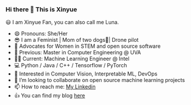 ### Hi there 👋 This is Xinyue

<!--
**Luna-Xinyue/Luna-Xinyue** is a ✨ _special_ ✨ repository because its `README.md` (this file) appears on your GitHub profile.

Here are some ideas to get you started:

- 🔭 I’m currently working on ...
- 🌱 I’m currently learning ...
- 👯 I’m looking to collaborate on ...
- 🤔 I’m looking for help with ...
- 💬 Ask me about ...
- 📫 How to reach me: ...
- 😄 Pronouns: ...
- ⚡ Fun fact: ...
Interesting
[![trophy](https://github-profile-trophy.vercel.app/?username=Luna-Xinyue&column=7)](https://github.com/Luna-Xinyue)

[![Luna-Xinyue's github stats](https://github-readme-stats.vercel.app/api?username=Luna-Xinyue&show_icons=true)](https://github.com/Luna-Xinyue/)

-->
😃 I am Xinyue Fan, you can also call me Luna.

- 😄 Pronouns: She/Her
- 😎 I am a Feminist | Mom of two dogs🐶| Drone pilot
- 💪 Advocates for Women in STEM and open source software
- 🌱 Previous: Master in Computer Engineering @ UVA
- 👩‍💼 Current: Machine Learning Engineer @ Intel
- 💻 Python / Java / C++ / Tensorflow / PyTorch
- 🤔 Interested in Computer Vision, Interpretable ML, DevOps
- 👯 I’m looking to collaborate on open source machine learning projects
- 📫 How to reach me: [My Linkedin](https://www.linkedin.com/in/xinyuefan)
- 👍 You can find my blog [here](https://luna-xinyue.github.io/)
